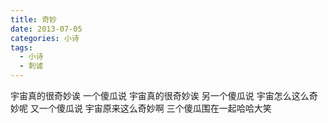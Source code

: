 ```yaml
---
title: 奇妙
date: 2013-07-05
categories: 小诗
tags:
  - 小诗
  - 刺谑
---
```


宇宙真的很奇妙诶
一个傻瓜说<!--more-->
宇宙真的很奇妙诶
另一个傻瓜说
宇宙怎么这么奇妙呢
又一个傻瓜说
宇宙原来这么奇妙啊
三个傻瓜围在一起哈哈大笑